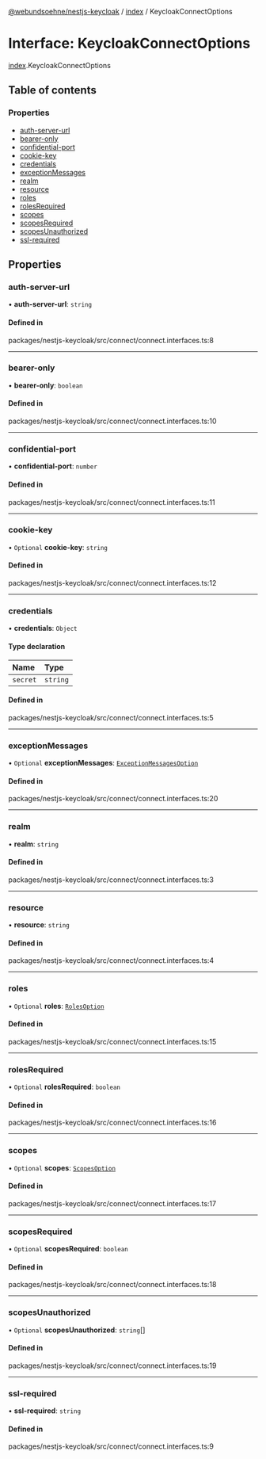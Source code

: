 [@webundsoehne/nestjs-keycloak](../README.md) / [index](../modules/index.md) / KeycloakConnectOptions

# Interface: KeycloakConnectOptions

[index](../modules/index.md).KeycloakConnectOptions

## Table of contents

### Properties

- [auth-server-url](index.KeycloakConnectOptions.md#auth-server-url)
- [bearer-only](index.KeycloakConnectOptions.md#bearer-only)
- [confidential-port](index.KeycloakConnectOptions.md#confidential-port)
- [cookie-key](index.KeycloakConnectOptions.md#cookie-key)
- [credentials](index.KeycloakConnectOptions.md#credentials)
- [exceptionMessages](index.KeycloakConnectOptions.md#exceptionmessages)
- [realm](index.KeycloakConnectOptions.md#realm)
- [resource](index.KeycloakConnectOptions.md#resource)
- [roles](index.KeycloakConnectOptions.md#roles)
- [rolesRequired](index.KeycloakConnectOptions.md#rolesrequired)
- [scopes](index.KeycloakConnectOptions.md#scopes)
- [scopesRequired](index.KeycloakConnectOptions.md#scopesrequired)
- [scopesUnauthorized](index.KeycloakConnectOptions.md#scopesunauthorized)
- [ssl-required](index.KeycloakConnectOptions.md#ssl-required)

## Properties

### auth-server-url

• **auth-server-url**: `string`

#### Defined in

packages/nestjs-keycloak/src/connect/connect.interfaces.ts:8

---

### bearer-only

• **bearer-only**: `boolean`

#### Defined in

packages/nestjs-keycloak/src/connect/connect.interfaces.ts:10

---

### confidential-port

• **confidential-port**: `number`

#### Defined in

packages/nestjs-keycloak/src/connect/connect.interfaces.ts:11

---

### cookie-key

• `Optional` **cookie-key**: `string`

#### Defined in

packages/nestjs-keycloak/src/connect/connect.interfaces.ts:12

---

### credentials

• **credentials**: `Object`

#### Type declaration

| Name     | Type     |
| :------- | :------- |
| `secret` | `string` |

#### Defined in

packages/nestjs-keycloak/src/connect/connect.interfaces.ts:5

---

### exceptionMessages

• `Optional` **exceptionMessages**: [`ExceptionMessagesOption`](index.ExceptionMessagesOption.md)

#### Defined in

packages/nestjs-keycloak/src/connect/connect.interfaces.ts:20

---

### realm

• **realm**: `string`

#### Defined in

packages/nestjs-keycloak/src/connect/connect.interfaces.ts:3

---

### resource

• **resource**: `string`

#### Defined in

packages/nestjs-keycloak/src/connect/connect.interfaces.ts:4

---

### roles

• `Optional` **roles**: [`RolesOption`](../modules/index.md#rolesoption)

#### Defined in

packages/nestjs-keycloak/src/connect/connect.interfaces.ts:15

---

### rolesRequired

• `Optional` **rolesRequired**: `boolean`

#### Defined in

packages/nestjs-keycloak/src/connect/connect.interfaces.ts:16

---

### scopes

• `Optional` **scopes**: [`ScopesOption`](../modules/index.md#scopesoption)

#### Defined in

packages/nestjs-keycloak/src/connect/connect.interfaces.ts:17

---

### scopesRequired

• `Optional` **scopesRequired**: `boolean`

#### Defined in

packages/nestjs-keycloak/src/connect/connect.interfaces.ts:18

---

### scopesUnauthorized

• `Optional` **scopesUnauthorized**: `string`[]

#### Defined in

packages/nestjs-keycloak/src/connect/connect.interfaces.ts:19

---

### ssl-required

• **ssl-required**: `string`

#### Defined in

packages/nestjs-keycloak/src/connect/connect.interfaces.ts:9
